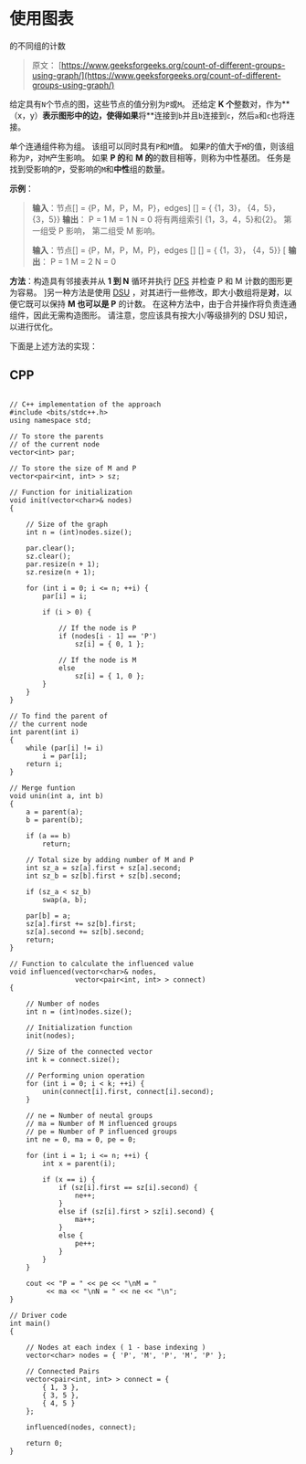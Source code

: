 # 使用图表

的不同组的计数

> 原文： [https://www.geeksforgeeks.org/count-of-different-groups-using-graph/](https://www.geeksforgeeks.org/count-of-different-groups-using-graph/)

给定具有`N`个节点的图，这些节点的值分别为`P`或`M`。 还给定 **K 个**整数对，作为**（x，y）**表示图形中的边，使得如果**将**连接到`b`并且`b`连接到`c`，然后`a`和`c`也将连接。

单个连通组件称为组。 该组可以同时具有`P`和`M`值。 如果`P`的值大于`M`的值，则该组称为`P`，对`M`产生影响。 如果 **P 的**和 **M 的**的数目相等，则称为中性基团。 任务是找到受影响的`P`，受影响的`M`和**中性**组的数量。

**示例**：

> **输入**：节点[] = {P，M，P，M，P}，edges] [] = {
> {1，3}，
> {4，5}，
> {3，5}}
> **输出**：
> P = 1
> M = 1
> N = 0
> 将有两组索引
> {1，3，4，5}和{2}。
> 第一组受 P 影响，
> 第二组受 M 影响。
> 
> **输入**：节点[] = {P，M，P，M，P}，edges [] [] = {
> {1，3}，
> {4，5}} [
> **输出**：
> P = 1
> M = 2
> N = 0

**方法**：构造具有邻接表并从 **1 到 N** 循环并执行 [DFS](http://www.geeksforgeeks.org/depth-first-traversal-for-a-graph/) 并检查 P 和 M 计数的图形更为容易。 ]另一种方法是使用 [DSU](https://www.geeksforgeeks.org/disjoint-set-union-trees-set-1/) ，对其进行一些修改，即大小数组将是**对**，以便它既可以保持 **M 也可以是 P** 的计数。 在这种方法中，由于合并操作将负责连通组件，因此无需构造图形。 请注意，您应该具有按大小/等级排列的 DSU 知识，以进行优化。

下面是上述方法的实现：

## CPP

```

// C++ implementation of the approach 
#include <bits/stdc++.h> 
using namespace std; 

// To store the parents 
// of the current node 
vector<int> par; 

// To store the size of M and P 
vector<pair<int, int> > sz; 

// Function for initialization 
void init(vector<char>& nodes) 
{ 

    // Size of the graph 
    int n = (int)nodes.size(); 

    par.clear(); 
    sz.clear(); 
    par.resize(n + 1); 
    sz.resize(n + 1); 

    for (int i = 0; i <= n; ++i) { 
        par[i] = i; 

        if (i > 0) { 

            // If the node is P 
            if (nodes[i - 1] == 'P') 
                sz[i] = { 0, 1 }; 

            // If the node is M 
            else
                sz[i] = { 1, 0 }; 
        } 
    } 
} 

// To find the parent of 
// the current node 
int parent(int i) 
{ 
    while (par[i] != i) 
        i = par[i]; 
    return i; 
} 

// Merge funtion 
void unin(int a, int b) 
{ 
    a = parent(a); 
    b = parent(b); 

    if (a == b) 
        return; 

    // Total size by adding number of M and P 
    int sz_a = sz[a].first + sz[a].second; 
    int sz_b = sz[b].first + sz[b].second; 

    if (sz_a < sz_b) 
        swap(a, b); 

    par[b] = a; 
    sz[a].first += sz[b].first; 
    sz[a].second += sz[b].second; 
    return; 
} 

// Function to calculate the influenced value 
void influenced(vector<char>& nodes, 
                vector<pair<int, int> > connect) 
{ 

    // Number of nodes 
    int n = (int)nodes.size(); 

    // Initialization function 
    init(nodes); 

    // Size of the connected vector 
    int k = connect.size(); 

    // Performing union operation 
    for (int i = 0; i < k; ++i) { 
        unin(connect[i].first, connect[i].second); 
    } 

    // ne = Number of neutal groups 
    // ma = Number of M influenced groups 
    // pe = Number of P influenced groups 
    int ne = 0, ma = 0, pe = 0; 

    for (int i = 1; i <= n; ++i) { 
        int x = parent(i); 

        if (x == i) { 
            if (sz[i].first == sz[i].second) { 
                ne++; 
            } 
            else if (sz[i].first > sz[i].second) { 
                ma++; 
            } 
            else { 
                pe++; 
            } 
        } 
    } 

    cout << "P = " << pe << "\nM = "
         << ma << "\nN = " << ne << "\n"; 
} 

// Driver code 
int main() 
{ 

    // Nodes at each index ( 1 - base indexing ) 
    vector<char> nodes = { 'P', 'M', 'P', 'M', 'P' }; 

    // Connected Pairs 
    vector<pair<int, int> > connect = { 
        { 1, 3 }, 
        { 3, 5 }, 
        { 4, 5 } 
    }; 

    influenced(nodes, connect); 

    return 0; 
} 

```